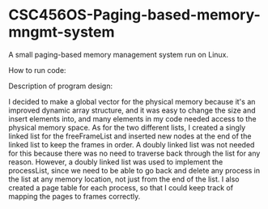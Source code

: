# CSC456OS-Paging-based-memory-mngmt-system
A small paging-based memory management system run on Linux.

How to run code:






Description of program design:

I decided to make a global vector for the physical memory because it's an improved dynamic array structure, and it was easy to change the size and insert elements into, and many elements in my code needed access to the physical memory space. As for the two different lists, I created a singly linked list for the freeFrameList and inserted new nodes at the end of the linked list to keep the frames in order. A doubly linked list was not needed for this because there was no need to traverse back through the list for any reason. However, a doubly linked list was used to implement the processList, since we need to be able to go back and delete any process in the list at any memory location, not just from the end of the list. I also created a page table for each process, so that I could keep track of mapping the pages to frames correctly. 
